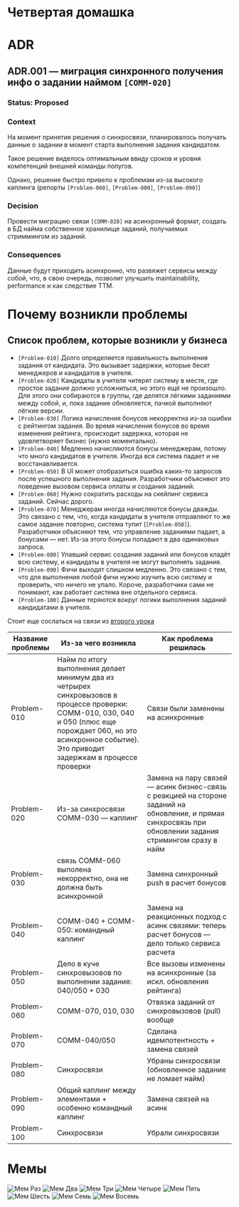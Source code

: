 # Четвертая домашка

# ADR
## ADR.001 — миграция синхронного получения инфо о задании наймом `[COMM-020]`
### Status: Proposed
### Context
На момент принятия решения о синхросвязи, планировалось получать данные о задании в момент старта выполнения задания кандидатом.

Такое решение виделось оптимальным ввиду сроков и уровня компетенций внешней команды попугов.

Однако, решение быстро привело к проблемам из-за высокого каплинга (репорты `[Problem-060]`, `[Problem-080]`, `[Problem-090]`)
### Decision
Провести миграцию связи `[COMM-020]` на асинхронный формат, создать в БД найма собственное хранилище заданий, получаемых стриммингом из заданий.
### Consequences
Данные будут приходить асинхронно, что развяжет сервисы между собой, что, в свою очередь, позволит улучшить maintainability, performance и как следствие TTM.


# Почему возникли проблемы

## Список проблем, которые возникли у бизнеса

- `[Problem-010]` Долго определяется правильность выполнения задания от кандидата. Это вызывает задержки, которые бесят менеджеров и кандидатов в учителя.
- `[Problem-020]` Кандидаты в учителя читерят систему в месте, где простое задание должно усложниться, но этого ещё не произошло. Для этого они собираются в группы, где делятся лёгкими заданиями между собой, и, пока задание обновляется, пачкой выполняют лёгкие версии.
- `[Problem-030]` Логика начисления бонусов некорректна из-за ошибки с рейтингом задания. Во время начисления бонусов во время изменения рейтинга, происходит задержка, которая не удовлетворяет бизнес (нужно моментально).
- `[Problem-040]` Медленно начисляются бонусы менеджерам, потому что много кандидатов в учителя. Иногда вся система падает и не восстанавливается.
- `[Problem-050]` В UI может отобразиться ошибка каких-то запросов после успешного выполнения задания. Разработчики объясняют это поведение вызовом сервиса оплаты и создания заданий.
- `[Problem-060]` Нужно сократить расходы на скейлинг сервиса заданий. Сейчас дорого.
- `[Problem-070]` Менеджерам иногда начисляются бонусы дважды. Это связано с тем, что, когда кандидаты в учителя отправляют то же самое задание повторно, система тупит (`[Problem-050]`). Разработчики объясняют тем, что управление заданиями падает, а бонусами — нет. Из-за этого бонусы попадают в два одинаковых запроса.
- `[Problem-080]` Упавший сервис создания заданий или бонусов кладёт всю систему, и кандидаты в учителя не могут выполнять задания.
- `[Problem-090]` Фичи выходят слишком медленно. Это связано с тем, что для выполнения любой фичи нужно изучить всю систему и проверить, что ничего не упало. Короче, разработчики сами не понимают, как работает система вне отдельного сервиса.
- `[Problem-100]` Данные теряются вокруг логики выполнения заданий кандидатами в учителя.


Стоит еще сослаться на связи из [второго урока](../2/second.md#связи)


| Название проблемы | Из-за чего возникла                                                                                                                                                                                                  | Как проблема решилась                                                                                                                                       |
| ----------------- | -------------------------------------------------------------------------------------------------------------------------------------------------------------------------------------------------------------------- | ----------------------------------------------------------------------------------------------------------------------------------------------------------- |
| Problem-010       | Найм по итогу выполнения делает минимум два из четрырех синхровызовов в процессе проверки: COMM-010, 030, 040 и 050 (плюс еще порождает 060, но это асинхронное событие). Это приводит задержкам в процессе проверки | Связи были заменены на асинхронные                                                                                                                          |
| Problem-020       | Из-за синхросвязи COMM-030 — каплинг                                                                                                                                                                                 | Замена на пару связей — асинк бизнес-связь с реакцией на стороне заданий на обновление, и прямая синхросвязь при обновлении задания стримингом сразу в найм |
| Problem-030       | связь COMM-060 выполена некорректно, она не должна быть асинхронной                                                                                                                                                  | Замена синхронный push в расчет бонусов                                                                                                                     |
| Problem-040       | COMM-040 + COMM-050: командный каплинг                                                                                                                                                                               | Замена на реакционных подход с асинк связями: теперь расчет бонусов — дело только сервиса расчета                                                           |
| Problem-050       | Дело в куче синхровызовов по выполнении задания: 040/050 + 030                                                                                                                                                       | Все вызовы изменены на асинхронные (за искл. обновления рейтинга)                                                                                           |
| Problem-060       | COMM-070, 010, 030                                                                                                                                                                                                   | Отвязка заданий от синхровызовов (pull) вообще                                                                                                              |
| Problem-070       | COMM-040/050                                                                                                                                                                                                         | Сделана идемпотентность + замена связей                                                                                                                     |
| Problem-080       | Синхросвязи                                                                                                                                                                                                          | Убраны синхросвязи (обновленное задание не ломает найм)                                                                                                     |
| Problem-090       | Общий каплинг между элементами + особенно командный каплинг                                                                                                                                                          | Замена связей на асинк                                                                                                                                      |
| Problem-100       | Синхросвязи                                                                                                                                                                                                          | Убрали синхросвязи                                                                                                                                          |

# Мемы

![Мем Раз](memes/meme1.png)
![Мем Два](memes/meme2.png)
![Мем Три](memes/meme3.png)
![Мем Четыре](memes/meme4.png)
![Мем Пять](memes/meme5.png)
![Мем Шесть](memes/meme6.png)
![Мем Семь](memes/meme7.png)
![Мем Восемь](memes/meme8.png)
